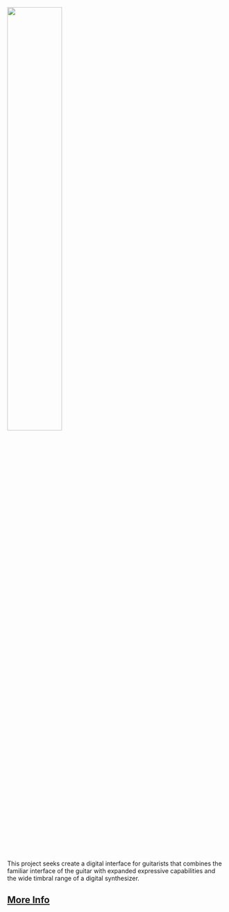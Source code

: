 <img src="https://michaeldonovan.github.io/SynthGuitar/assets/photography/gallery/synthguitar14.jp-664x1000.jpg" width="50%"/>


This project seeks create a digital interface for guitarists that combines the familiar interface of
the guitar with expanded expressive capabilities and the wide timbral range of a digital synthesizer.


## [More Info](http://michaeldonovan.github.io/SynthGuitar)
